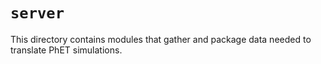 # `server`

This directory contains modules that gather and package data needed to translate PhET simulations.